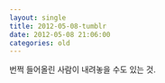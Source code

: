 ```yaml
---
layout: single
title: 2012-05-08-tumblr
date: 2012-05-08 21:06:00
categories: old
---
```

번쩍 들어올린 사람이 내려놓을 수도 있는 것.

